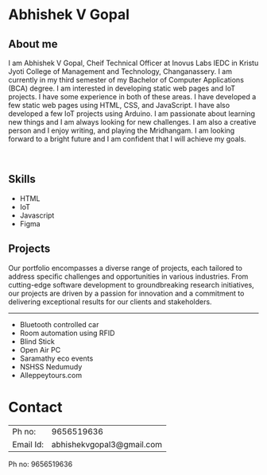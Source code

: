 <h1>Abhishek V Gopal</h1>

<h2>About me</h2>

<p>I am Abhishek V Gopal, Cheif Technical Officer at Inovus Labs IEDC in Kristu Jyoti College of Management and Technology, Changanassery. I am currently in my third semester of my Bachelor of Computer Applications (BCA) degree. I am interested in developing static web pages and IoT projects. I have some experience in both of these areas. I have developed a few static web pages using HTML, CSS, and JavaScript. I have also developed a few IoT projects using Arduino. I am passionate about learning new things and I am always looking for new challenges. I am also a creative person and I enjoy writing, and playing the Mridhangam. I am looking forward to a bright future and I am confident that I will achieve my goals.</p>
<br>
<h2>Skills</h2>
<ul>
  <li>HTML</li>
  <li>IoT</li>
  <li>Javascript</li>
  <li>Figma</li>
</ul>

<h2>Projects</h2>

<p>Our portfolio encompasses a diverse range of projects, each tailored to address specific challenges and opportunities in various industries. From cutting-edge software development to groundbreaking research initiatives, our projects are driven by a passion for innovation and a commitment to delivering exceptional results for our clients and stakeholders.</p>
<hr>
<ul>
  <li>Bluetooth controlled car</li>
  <li>Room automation using RFID</li>
  <li>Blind Stick</li>
  <li>Open Air PC</li>
  <li>Saramathy eco events</li>
  <li>NSHSS Nedumudy</li>
  <li>Alleppeytours.com</li>
</ul>


# Contact
<table>
  <tr>
    <td>Ph no:</td>
    <td>9656519636</td>
  </tr>
  <tr>
    <td>Email Id:</td>
    <td>abhishekvgopal3@gmail.com</td>
  </tr>
</table>
Ph no: 9656519636

